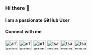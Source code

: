 ### Hi there 👋

<!--
**tsamaya/tsamaya** is a ✨ _special_ ✨ repository because its `README.md` (this file) appears on your GitHub profile.

Here are some ideas to get you started:

- 🔭 I’m currently working on ...
- 🌱 I’m currently learning ...
- 👯 I’m looking to collaborate on ...
- 🤔 I’m looking for help with ...
- 💬 Ask me about ...
- 📫 How to reach me: ...
- 😄 Pronouns: ...
- ⚡ Fun fact: ...
-->

#### I am a passionate GitHub User

#### Connect with me

<a href="https://mapstodon.space/@arferrand" target="blank"><img align="center" src="https://cdn.jsdelivr.net/npm/simple-icons@3.0.1/icons/mastodon.svg" alt="arferrand" height="30" width="40" /></a>
<a href="https://twitter.com/arferrand" target="blank"><img align="center" src="https://cdn.jsdelivr.net/npm/simple-icons@3.0.1/icons/twitter.svg" alt="arferrand" height="30" width="40" /></a>
<a href="https://www.linkedin.com/in/aferrand/" target="blank"><img align="center" src="https://cdn.jsdelivr.net/npm/simple-icons@3.0.1/icons/linkedin.svg" alt="arferrand" height="30" width="40" /></a>
<a href="https://dev.to/tsamaya" target="blank"><img align="center" src="https://cdn.jsdelivr.net/npm/simple-icons@3.0.1/icons/dev-dot-to.svg" alt="tsamaya" height="30" width="40" /></a>
<a href="https://stackoverflow.com/users/1910637/tsamaya" target="blank"><img align="center" src="https://cdn.jsdelivr.net/npm/simple-icons@3.0.1/icons/stackoverflow.svg" alt="tsamaya![](https://komarev.com/ghpvc/?username=tsamaya)" height="30" width="40" /></a>
<a href="https://medium.com/@tsamaya" target="blank"><img align="center" src="https://cdn.jsdelivr.net/npm/simple-icons@3.0.1/icons/medium.svg" alt="tsamaya" height="30" width="40" /></a>

